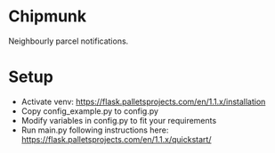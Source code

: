 # Chipmunk
Neighbourly parcel notifications.

# Setup
* Activate venv: https://flask.palletsprojects.com/en/1.1.x/installation
* Copy config_example.py to config.py
* Modify variables in config.py to fit your requirements
* Run main.py following instructions here: https://flask.palletsprojects.com/en/1.1.x/quickstart/